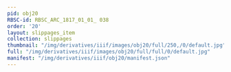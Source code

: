 ```yaml
---
pid: obj20
RBSC-id: RBSC_ARC_1817_01_01_ 038
order: '20'
layout: slippages_item
collection: slippages
thumbnail: "/img/derivatives/iiif/images/obj20/full/250,/0/default.jpg"
full: "/img/derivatives/iiif/images/obj20/full/full/0/default.jpg"
manifest: "/img/derivatives/iiif/obj20/manifest.json"
---
```

